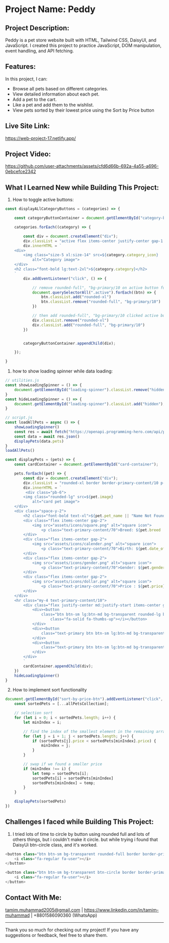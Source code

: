 # Project Name: Peddy

## Project Description:  
Peddy is a pet store website built with HTML, Tailwind CSS, DaisyUI, and JavaScript. I created this project to practice JavaScript, DOM manipulation, event handling, and API fetching.

## Features:
In this project, I can:
- Browse all pets based on different categories.
- View detailed information about each pet.
- Add a pet to the cart.
- Like a pet and add them to the wishlist.
- View pets sorted by their lowest price using the Sort by Price button
  
## Live Site Link:
https://web-project-17.netlify.app/

## Project Video:


https://github.com/user-attachments/assets/cfd6d66b-692a-4a55-a696-0ebcefce2342


## What I Learned New while Building This Project:

1. How to toggle active buttons: 

```js
const displayALlCategoryButtons = (categories) => {

    const categoryButtonContainer = document.getElementById("category-button-container");

    categories.forEach((category) => {

        const div = document.createElement("div");
        div.classList = "active flex items-center justify-center gap-1 lg:gap-4 px-1 md:px-10 xl:px-20 py-1 md:py-2 lg:py-4 xl:py-6 rounded-2xl cursor-pointer border border-primary/20"
        div.innerHTML = `
    <div>
        <img class="size-5 xl:size-14" src=${category.category_icon}
            alt="Category image">
    </div>
    <h2 class="font-bold lg:text-2xl">${category.category}</h2>
    `
        div.addEventListener("click", () => {

            // remove rounded-full", "bg-primary/10 on active button full all buttons first
            document.querySelectorAll(".active").forEach((btn) => {
                btn.classList.add("rounded-xl")
                btn.classList.remove("rounded-full", "bg-primary/10")
            })

            // then add rounded-full", "bg-primary/10 clicked active button 
            div.classList.remove("rounded-xl")
            div.classList.add("rounded-full", "bg-primary/10")
        })


        categoryButtonContainer.appendChild(div);

    });

}
```

1. how to show loading spinner while data loading: 

```js
// utilities.js
const showLoadingSpinner = () => {
    document.getElementById("loading-spinner").classList.remove("hidden");
}
const hideLoadingSpinner = () => {
    document.getElementById("loading-spinner").classList.add("hidden");
}
```
```js
// script.js
const loadAllPets = async () => {
    showLoadingSpinner()
    const res = await fetch("https://openapi.programming-hero.com/api/peddy/pets");
    const data = await res.json()
    displayPets(data.pets)
}
loadAllPets()

const displayPets = (pets) => {
    const cardContainer = document.getElementById("card-container");

    pets.forEach((pet) => {
        const div = document.createElement("div");
        div.classList = "rounded-xl border border-primary-content/10 p-5";
        div.innerHTML = `
         <div class="pb-6">
        <img class="rounded-lg" src=${pet.image}
            alt="card pet image">
    </div>
    <div class="space-y-2">
        <h2 class="font-bold text-xl">${pet.pet_name || "Name Not Found"}</h2>
        <div class="flex items-center gap-2">
            <img src="assets/icons/square.png" alt="square icon">
                <p class="text-primary-content/70">Breed: ${pet.breed || "Name Not Found"}</p>
        </div>
        <div class="flex items-center gap-2">
            <img src="assets/icons/calender.png" alt="square icon">
                <p class="text-primary-content/70">Birth: ${pet.date_of_birth}</p>
        </div>
        <div class="flex items-center gap-2">
            <img src="assets/icons/gender.png" alt="square icon">
                <p class="text-primary-content/70">Gender: ${pet.gender}</p>
        </div>
        <div class="flex items-center gap-2">
            <img src="assets/icons/dollar.png" alt="square icon">
                <p class="text-primary-content/70">Price : ${pet.price}$</p>
        </div>
    </div>
    <hr class="my-4 text-primary-content/10">
        <div class="flex justify-center md:justify-start items-center gap-4 ">
            <div><button
                class="btn btn-sm lg:btn-md bg-transparent rounded-lg border border-primary/20  "><i
                    class="fa-solid fa-thumbs-up"></i></button>
            </div>
            <div><button
                class="text-primary btn btn-sm lg:btn-md bg-transparent rounded-lg border border-primary/20   font-bold">Adopt</button>
            </div>
            <div><button
                class="text-primary btn btn-sm lg:btn-md bg-transparent rounded-lg border border-primary/20   font-bold">Details</button>
            </div>
        </div>
        `
        cardContainer.appendChild(div);
    })
    hideLoadingSpinner()
}
```

2. How to implement sort functionality

```js
document.getElementById("sort-by-price-btn").addEventListener("click", () => {
    const sortedPets = [...allPetsCollection];

    // selection sort
    for (let i = 0; i < sortedPets.length; i++) {
        let minIndex = i;

        // find the index of the smallest element in the remaining array
        for (let j = i + 1; j < sortedPets.length; j++) {
            if (sortedPets[j].price < sortedPets[minIndex].price) {
                minIndex = j;
            }
        }

        // swap if we found a smaller price
        if (minIndex !== i) {
            let temp = sortedPets[i];
            sortedPets[i] = sortedPets[minIndex]
            sortedPets[minIndex] = temp;
        }
    }

    displayPets(sortedPets)
})
```

## Challenges I faced while Building This Project:

1. I tried lots of time to circle by button using rounded full and lots of others things, but i couldn't make it circle. but while trying i found that DaisyUi btn-circle class, and it's worked.

```js
<button class="btn btn-sm bg-transparent rounded-full border border-primary/20">
    <i class="fa-regular fa-user"></i>
</button>
```
```js
<button class="btn btn-sm bg-transparent btn-circle border border-primary/20">
    <i class="fa-regular fa-user"></i>
</button>
```

## Contact With Me: 

tamim.muhammad2005@gmail.com | https://www.linkedin.com/in/tamim-muhammad | +8801586090360 (WhatsApp)

---

Thank you so much for checking out my project! If you have any suggestions or feedback, feel free to share them.


